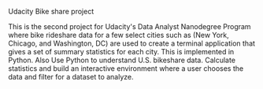 Udacity Bike share project

This is the second project for Udacity's Data Analyst Nanodegree Program where bike rideshare data for a few select cities such as
(New York, Chicago, and Washington, DC) are used to create a terminal application that gives a set of summary statistics for each city. 
This is implemented in Python. Also Use Python to understand U.S. bikeshare data. Calculate statistics and build an interactive environment where a user chooses the data and filter for a 
dataset to analyze.


